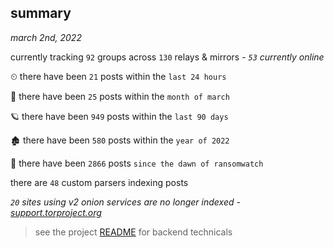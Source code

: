 
## summary
_march 2nd, 2022_

currently tracking `92` groups across `130` relays & mirrors - _`53` currently online_

⏲ there have been `21` posts within the `last 24 hours`

🦈 there have been `25` posts within the `month of march`

🪐 there have been `949` posts within the `last 90 days`

🏚 there have been `580` posts within the `year of 2022`

🦕 there have been `2866` posts `since the dawn of ransomwatch`

there are `48` custom parsers indexing posts

_`20` sites using v2 onion services are no longer indexed - [support.torproject.org](https://support.torproject.org/onionservices/v2-deprecation/)_

> see the project [README](https://github.com/thetanz/ransomwatch#ransomwatch--) for backend technicals
